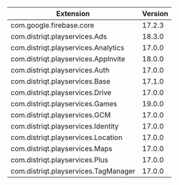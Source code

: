 
| Extension | Version |
| --- | --- |
| com.google.firebase.core | 17.2.3 |
| com.distriqt.playservices.Ads | 18.3.0 |
| com.distriqt.playservices.Analytics | 17.0.0 |
| com.distriqt.playservices.AppInvite | 18.0.0 |
| com.distriqt.playservices.Auth | 17.0.0 |
| com.distriqt.playservices.Base | 17.1.0 |
| com.distriqt.playservices.Drive | 17.0.0 |
| com.distriqt.playservices.Games | 19.0.0 |
| com.distriqt.playservices.GCM | 17.0.0 |
| com.distriqt.playservices.Identity | 17.0.0 |
| com.distriqt.playservices.Location | 17.0.0 |
| com.distriqt.playservices.Maps | 17.0.0 |
| com.distriqt.playservices.Plus | 17.0.0 |
| com.distriqt.playservices.TagManager | 17.0.0 |

